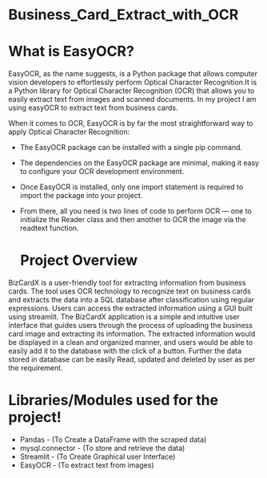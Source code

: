 # Business_Card_Extract_with_OCR

# What is EasyOCR?
EasyOCR, as the name suggests, is a Python package that allows computer vision developers to effortlessly perform Optical Character Recognition.It is a Python library for Optical Character Recognition (OCR) that allows you to easily extract text from images and scanned documents. In my project I am using easyOCR to extract text from business cards.

 When it comes to OCR, EasyOCR is by far the most straightforward way to apply Optical Character Recognition:

* The EasyOCR package can be installed with a single pip command.
* The dependencies on the EasyOCR package are minimal, making it easy to configure your OCR development environment.
* Once EasyOCR is installed, only one import statement is required to import the package into your project.
* From there, all you need is two lines of code to perform OCR — one to initialize the Reader class and then another to OCR the image via the readtext function.

  # Project Overview
BizCardX is a user-friendly tool for extracting information from business cards. The tool uses OCR technology to recognize text on business cards and extracts the data into a SQL database after classification using regular expressions. Users can access the extracted information using a GUI built using streamlit. The BizCardX application is a simple and intuitive user interface that guides users through the process of uploading the business card image and extracting its information. The extracted information would be displayed in a clean and organized manner, and users would be able to easily add it to the database with the click of a button. Further the data stored in database can be easily Read, updated and deleted by user as per the requirement.

# Libraries/Modules used for the project!
* Pandas - (To Create a DataFrame with the scraped data)
* mysql.connector - (To store and retrieve the data)
* Streamlit - (To Create Graphical user Interface)
* EasyOCR - (To extract text from images)
